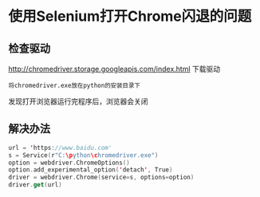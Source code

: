 

# 使用Selenium打开Chrome闪退的问题

## 检查驱动

http://chromedriver.storage.googleapis.com/index.html 下载驱动

`将chromedriver.exe放在python的安装目录下`

发现打开浏览器运行完程序后，浏览器会关闭

## 解决办法

```kotlin
url = 'https://www.baidu.com'
s = Service(r"C:\python\chromedriver.exe")
option = webdriver.ChromeOptions()
option.add_experimental_option('detach', True)
driver = webdriver.Chrome(service=s, options=option)
driver.get(url)
```

